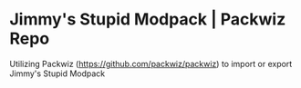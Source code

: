 # Jimmy's Stupid Modpack | Packwiz Repo
Utilizing Packwiz (https://github.com/packwiz/packwiz) to import or export Jimmy's Stupid Modpack
